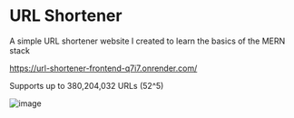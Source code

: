 # URL Shortener
A simple URL shortener website I created to learn the basics of the MERN stack

https://url-shortener-frontend-q7i7.onrender.com/

Supports up to 380,204,032 URLs (52^5)

![image](https://github.com/Spiers777/URL--Shortener/assets/94875380/569d329f-a00b-4383-94c0-5b79fde613df)
